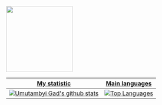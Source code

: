 
<div>
  <a href="https://github.com/vicentegalencar">
  <img height="180em" src="https://github-readme-stats.vercel.app/api?username=vicentegalencar&show_icons=true&theme=dracula&include_all_commits=true&count_private=true"/>
  
</div>


| My statistic                                                                                                                                                            | Main languages                                                                                                                                                                     |
| ------------------------------------------------------------------------------------------------------------------------------------------------------------------------ | ---------------------------------------------------------------------------------------------------------------------------------------------------------------------------------- |
| ![Umutambyi Gad's github stats](https://github-readme-stats.vercel.app/api?username=vicentegalencar&show_icons=true&hide_border=true&count_private=true&theme=radical) | ![Top Languages](https://github-readme-stats.vercel.app/api/top-langs/?username=vicentegalencar&langs_count=10&count_private=true&hide_border=true&theme=radical&layout=compact) |
